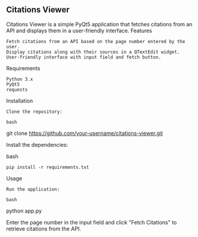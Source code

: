## Citations Viewer

Citations Viewer is a simple PyQt5 application that fetches citations from an API and displays them in a user-friendly interface.
Features

    Fetch citations from an API based on the page number entered by the user.
    Display citations along with their sources in a QTextEdit widget.
    User-friendly interface with input field and fetch button.

Requirements

    Python 3.x
    PyQt5
    requests

Installation

    Clone the repository:

    bash

git clone https://github.com/your-username/citations-viewer.git

Install the dependencies:

bash

    pip install -r requirements.txt

Usage

    Run the application:

    bash

python app.py

Enter the page number in the input field and click "Fetch Citations" to retrieve citations from the API.
